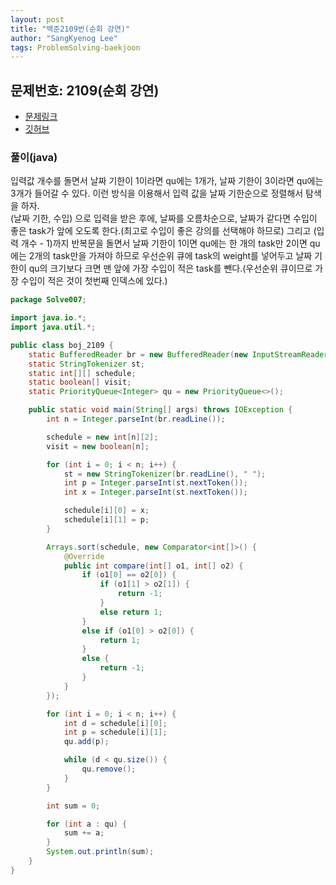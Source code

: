 ```yaml
---
layout: post
title: "백준2109번(순회 강연)"
author: "SangKyenog Lee"
tags: ProblemSolving-baekjoon
---
```


## 문제번호: 2109(순회 강연)
- [문제링크](https://www.acmicpc.net/problem/2109)
- [깃허브](https://github.com/sksk713/PS/blob/master/4%EC%A3%BC%EC%B0%A8/2109.java)

### 풀이(java)
입력값 개수를 돌면서 날짜 기한이 1이라면 qu에는 1개가, 날짜 기한이 3이라면 qu에는 3개가 들어갈 수 있다. 이런 방식을 이용해서 입력 값을 날짜 기한순으로 정렬해서 탐색을 하자.<br>
(날짜 기한, 수입) 으로 입력을 받은 후에, 날짜를 오름차순으로, 날짜가 같다면 수입이 좋은 task가 앞에 오도록 한다.(최고로 수입이 좋은 강의를 선택해야 하므로) 그리고 (입력 개수 - 1)까지 반복문을 돌면서 날짜 기한이 1이면 qu에는 한 개의 task만 2이면 qu에는 2개의 task만을 가져야 하므로 우선순위 큐에 task의 weight를 넣어두고 날짜 기한이 qu의 크기보다 크면 맨 앞에 가장 수입이 적은 task를 뺀다.(우선순위 큐이므로 가장 수입이 적은 것이 첫번째 인덱스에 있다.)

```java
package Solve007;

import java.io.*;
import java.util.*;

public class boj_2109 {
    static BufferedReader br = new BufferedReader(new InputStreamReader(System.in));
    static StringTokenizer st;
    static int[][] schedule;
    static boolean[] visit;
    static PriorityQueue<Integer> qu = new PriorityQueue<>();

    public static void main(String[] args) throws IOException {
        int n = Integer.parseInt(br.readLine());

        schedule = new int[n][2];
        visit = new boolean[n];

        for (int i = 0; i < n; i++) {
            st = new StringTokenizer(br.readLine(), " ");
            int p = Integer.parseInt(st.nextToken());
            int x = Integer.parseInt(st.nextToken());

            schedule[i][0] = x;
            schedule[i][1] = p;
        }

        Arrays.sort(schedule, new Comparator<int[]>() {
            @Override
            public int compare(int[] o1, int[] o2) {
                if (o1[0] == o2[0]) {
                    if (o1[1] > o2[1]) {
                        return -1;
                    }
                    else return 1;
                }
                else if (o1[0] > o2[0]) {
                    return 1;
                }
                else {
                    return -1;
                }
            }
        });

        for (int i = 0; i < n; i++) {
            int d = schedule[i][0];
            int p = schedule[i][1];
            qu.add(p);

            while (d < qu.size()) {
                qu.remove();
            }
        }

        int sum = 0;

        for (int a : qu) {
            sum += a;
        }
        System.out.println(sum);
    }
}
```